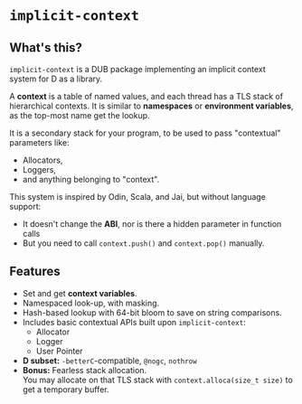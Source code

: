 # `implicit-context` 

## What's this?

`implicit-context` is a DUB package implementing an implicit context system for D as a library.

A **context** is a table of named values, and each thread has a TLS stack of hierarchical contexts. It is similar to **namespaces** or **environment variables**, as the top-most name get the lookup.

It is a secondary stack for your program, to be used to pass "contextual" parameters like: 
- Allocators, 
- Loggers, 
- and anything belonging to "context". 

This system is inspired by Odin, Scala, and Jai, but without language support:
- It doesn't change the **ABI**, nor is there a hidden parameter in function calls
- But you need to call `context.push()` and `context.pop()` manually.



## Features
- Set and get **context variables**.
- Namespaced look-up, with masking.
- Hash-based lookup with 64-bit bloom to save on string comparisons.
- Includes basic contextual APIs built upon `implicit-context`:
  * Allocator
  * Logger
  * User Pointer
- **D subset:** `-betterC`-compatible, `@nogc`, `nothrow`
- **Bonus:** Fearless stack allocation.  
  You may allocate on that TLS stack with `context.alloca(size_t size)` to get a temporary buffer.

